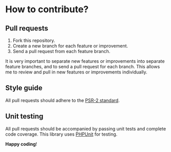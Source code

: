 # How to contribute?

## Pull requests

1. Fork this repository.
2. Create a new branch for each feature or improvement.
3. Send a pull request from each feature branch.

It is very important to separate new features
or improvements into separate feature branches, and to send a pull request for each branch.
This allows me to review and pull in new features or improvements individually.

## Style guide

All pull requests should adhere to the [PSR-2 standard](https://www.php-fig.org/psr/psr-2/).

## Unit testing

All pull requests should be accompanied by passing unit tests and complete code coverage.
This library uses [PHPUnit](https://phpunit.de/) for testing.

**Happy coding**!
